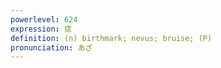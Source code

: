 ```yaml
---
powerlevel: 624
expression: 痣
definition: (n) birthmark; nevus; bruise; (P)
pronunciation: あざ
---
```

